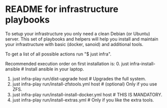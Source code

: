 # README for infrastructure playbooks
To setup your infrastructure you only need a clean Debian (or Ubuntu) server.
This set of playbooks and helpers will help you install and maintain your infrastructure with basic (docker, sanoid) and additional tools.

To get a list of all possible actions run "$ just infra".

Recommended execution order on first installation is:
0. just infra-install-ansible                           # Install ansible in your laptop.
1. just infra-play run/dist-upgrade host                # Upgrades the full system.
2. just infra-play run/install-zfstools.yml host        # (optional) Only if you use ZFS.
3. just infra-play run/install-install-docker.yml host  # THIS IS MANDATORY.
4. just infra-play run/install-extras.yml               # Only if you like the extra tools.

